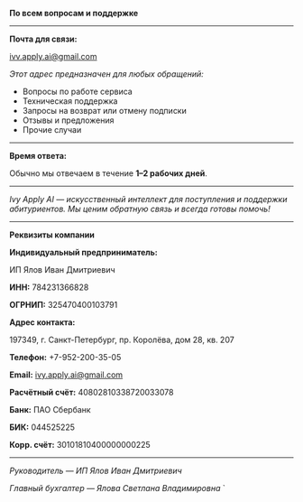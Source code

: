 **По всем вопросам и поддержке**

---

**Почта для связи:**

[ivv.apply.ai@gmail.com](mailto:ivv.apply.ai@gmail.com)

*Этот адрес предназначен для любых обращений:*

- Вопросы по работе сервиса
- Техническая поддержка
- Запросы на возврат или отмену подписки
- Отзывы и предложения
- Прочие случаи

---

**Время ответа:**

Обычно мы отвечаем в течение **1–2 рабочих дней**.

---

*Ivy Apply AI — искусственный интеллект для поступления и поддержки абитуриентов. Мы ценим обратную связь и всегда готовы помочь!*

---

 **Реквизиты компании**

**Индивидуальный предприниматель:**

ИП Ялов Иван Дмитриевич

**ИНН:** 784231366828

**ОГРНИП:** 325470400103791

**Адрес контакта:**

197349, г. Санкт-Петербург, пр. Королёва, дом 28, кв. 207

**Телефон:** +7-952-200-35-05

**Email:** [ivy.apply.ai@gmail.com](mailto:ivy.apply.ai@gmail.com)

**Расчётный счёт:** 40802810338720033078

**Банк:** ПАО Сбербанк

**БИК:** 044525225

**Корр. счёт:** 30101810400000000225

---

*Руководитель — ИП Ялов Иван Дмитриевич*

*Главный бухгалтер — Ялова Светлана Владимировна*
`